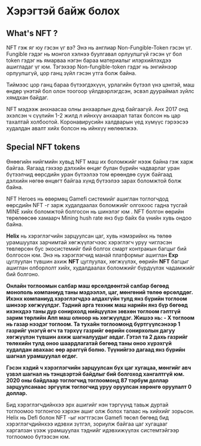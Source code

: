# Хэрэгтэй байж болох

## What's NFT ? 

NFT гэж яг юу гэсэн үг вэ? Энэ нь англиар Non-Fungible-Token гэсэн үг. Fungible гэдэг нь монгол хэлнээ буулгавал орлуулшгүй гэсэн үг бол token гэдэг нь ямарваа нэгэн бараа материалыг илэрхийлэхдээ ашигладаг үг юм. Тэгэхээр Non-fungible-token гэдэг нь энгийнээр орлуулшгүй, цор ганц зүйл гэсэн утга болж байна.

Тиймээс цор ганц бараа бүтээгдэхүүн, урлагийн бүтээл үнэ цэнтэй, маш өндөр үнэтэй бол олон тоогоор үйлдвэрлэгдсэн, эсвэл дуураймал зүйлс хямдхан байдаг. 

NFT мэдээж анхнаасаа олны анхаарлын дунд байгаагүй. Анх 2017 онд эхэлсэн ч сүүлийн 1-2 жилд л ийнхүү анхаарал татах болсон нь цар тахалтай холбоотой. Коронавирусийн халдварын үед хүмүүс гэрээсээ худалдан авалт хийх болсон нь ийнхүү нөлөөлжээ.

## Special NFT tokens

Өнөөгийн нийгмийн хувьд NFT маш их боломжийг нээж байна гэж харж байгаа. Яагаад гэхээр дэлхийн өнцөг булан бүрийн чадварлаг уран бүтээлчид өөрсдийн уран бүтээлээ  том өрөөндөө сууж байгаад дэлхийн нөгөө өнцөгт байгаа хүнд бүтээлээ зарах боломжтой болж байна.

NFT Heroes нь өвөрмөц Gamefi системийг ашиглан тоглогчдод өөрсдийн NFT -г зарж худалдаалах боломжийг олгохоос гадна тусгай MINE хийх боломжтой болгосон нь шинэлэг юм . NFT болгон өөрийн төрөлөөсөө хамаарч Mining hush rate янз бүр байх ба үнийн хувь ондоо байна. 

**Helix** нь хэрэглэгчийн зарцуулсан цаг, хувь нэмэрийнх нь төлөө урамшуулах зарчимтай хөгжүүлэгчээс хэрэглэгч уруу чиглэсэн төвлөрсөн бус экосистемийг бий болгох смарт контракын багцыг бий болгосон юм. Энэ нь хэрэглэгчид манай платформыг ашиглан **Exp** цуглуулан түвшин ахиж  **NFT** цуглуулах, хөгжүүлэх, өөрийн **NFT** багцыг ашиглан олборлолт хийх, худалдаалах боломжийг бүрдүүлэх чадамжийг бий болгоно.

**Онлайн тоглоомын салбар маш өрсөлдөөнтэй салбар бөгөөд монополь компаниуд таны мэдээлэл, цаг, мөнгөний төлөө өрсөлддөг. Ихэнх компаниуд хэрэглэгчдээ алдахгүйн тулд янз бүрийн тоглоом шинээр хөгжүүлдэг. Тэдний арга техник маш нарийн янз бүр бөгөөд ихэнхдээ таны дур сонирхолд нийцүүлэн зөвхөн тоглоом гэлтгүй зарим төрлийн Апп маш олноор нь хөгжүүлдэг. Жишээ нь:                                                                                                                                                  - X тоглоом нь газар нээдэг тоглоом. Та тухайн тоглоомонд бүртгүүлсэнээр 1 газрийг үнэгүй өгч та тэрхүү газрийг өөрийн сонирхолын дагуу хөгжүүлэн түвшин ахиж шагналуудыг авдаг. Гэтэл та 2 дахь газрийг төлөхийн тулд оноо шаардлагатай бөгөөд таны оноо хүрэхгүй худалдан авахаас өөр араггүй болно. Түүнийгээ дагаад янз бүрийн шагнал урамшуулал өгдөг.**

 **Гэсэн хэдий ч хэрэглэгчийн зарцуулсан бүх цаг хугацаа, мөнгийг авч үзвэл шагнал нь тэнцвэртэй байдлыг бий болгоход хангалтгүй юм. 2020 оны байдлаар тоглогчид тоглоомонд 87 тэрбум доллар зарцуулсанаас эргүүлж тоглогчид уруу оруулсан хөрөнгө оруулалт 0 доллар.**

Бид хэрэглэгчдийнхээ эрх ашигийг нэн тэргүүнд тавьж дуртай тоглоомоо тоглонгоо хэрхэн ашиг олж болох талаас нь хийхийг зорьсон. Helix нь Defi болон NFT -ыг нэгтгэсэн Gamefi төсөл бөгөөд бид хэрэглэгчдийнхээ идэвхи зүтгэл, зориулж байгаа цаг хугацааг харгалзан үзэж урамшуулах тэднийг идэвхижүүлэх системтэйгээр тоглоомоо бүтээсэн юм. 

